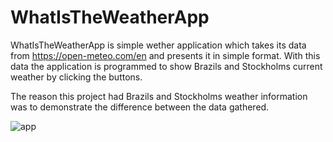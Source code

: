 # WhatIsTheWeatherApp

WhatIsTheWeatherApp is simple wether application which takes its data from https://open-meteo.com/en and presents it in simple format.
With this data the application is programmed to show Brazils and Stockholms current weather by clicking the buttons.

The reason this project had Brazils and Stockholms weather information was to demonstrate the difference between the data gathered.


![app](https://user-images.githubusercontent.com/101790331/200818745-e9c97a22-573a-49d0-ab1d-4ed6ea406d9c.gif)
